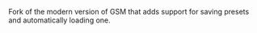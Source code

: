 Fork of the modern version of GSM that adds support for saving presets and automatically loading one.
